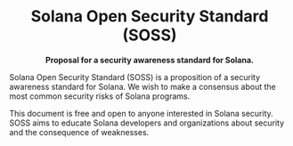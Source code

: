<div align="center">
  <h1>Solana Open Security Standard (SOSS)</h1>
  <p>
    <strong>Proposal for a security awareness standard for Solana.</strong>
  </p>
</div>
Solana Open Security Standard (SOSS) is a proposition of a security awareness standard for Solana. We wish to make a consensus about the most common security risks of Solana programs.

This document is free and open to anyone interested in Solana security. SOSS aims to educate Solana developers and organizations about security and the consequence of weaknesses.
